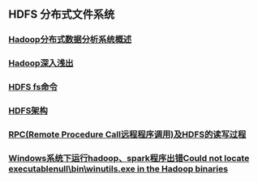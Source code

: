 ## HDFS 分布式文件系统

### [Hadoop分布式数据分析系统概述](https://github.com/sunnyandgood/BigBata/blob/master/HDFS/Hadoop%E5%88%86%E5%B8%83%E5%BC%8F%E6%95%B0%E6%8D%AE%E5%88%86%E6%9E%90%E7%B3%BB%E7%BB%9F%E6%A6%82%E8%BF%B0.md)
### [Hadoop深入浅出](https://github.com/sunnyandgood/BigBata/blob/master/HDFS/Hadoop%E6%B7%B1%E5%85%A5%E6%B5%85%E5%87%BA.md)
### [HDFS fs命令](https://github.com/sunnyandgood/BigBata/blob/master/HDFS/HDFS%20fs%E5%91%BD%E4%BB%A4.md)
### [HDFS架构](https://github.com/sunnyandgood/BigBata/blob/master/HDFS/HDFS%E6%9E%B6%E6%9E%84.md)
### [RPC(Remote Procedure Call远程程序调用)及HDFS的读写过程](https://github.com/sunnyandgood/BigBata/blob/master/HDFS/RPC(%E8%BF%9C%E7%A8%8B%E7%A8%8B%E5%BA%8F%E8%B0%83%E7%94%A8)%E5%8F%8AHDFS%E7%9A%84%E8%AF%BB%E5%86%99%E8%BF%87%E7%A8%8B.md)
### [Windows系统下运行hadoop、spark程序出错Could not locate executablenull\bin\winutils.exe in the Hadoop binaries](https://github.com/sunnyandgood/BigBata/blob/master/HDFS/Windows%E7%B3%BB%E7%BB%9F%E4%B8%8B%E8%BF%90%E8%A1%8Chadoop%E3%80%81spark%E7%A8%8B%E5%BA%8F%E5%87%BA%E9%94%99Could%20not%20locate%20executablenull%5Cbin%5Cwinutils.exe%20in%20the%20Hadoop%20binaries.md)

